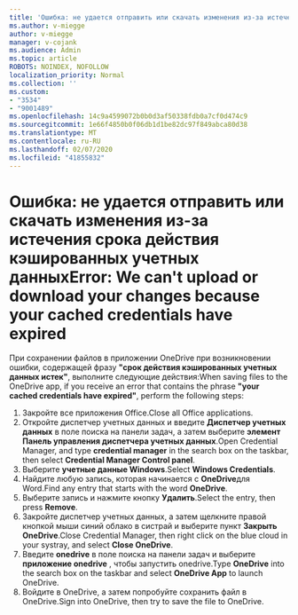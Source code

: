 ```yaml
---
title: 'Ошибка: не удается отправить или скачать изменения из-за истечения срока действия кэшированных учетных данных'
ms.author: v-miegge
author: v-miegge
manager: v-cojank
ms.audience: Admin
ms.topic: article
ROBOTS: NOINDEX, NOFOLLOW
localization_priority: Normal
ms.collection: ''
ms.custom:
- "3534"
- "9001489"
ms.openlocfilehash: 14c9a4599072b0b0d3af50338fdb0a7cf0d474c9
ms.sourcegitcommit: 1e66f4850b0f06db1d1be82dc97f849abca80d38
ms.translationtype: MT
ms.contentlocale: ru-RU
ms.lasthandoff: 02/07/2020
ms.locfileid: "41855832"
---
```

# <a name="error-we-cant-upload-or-download-your-changes-because-your-cached-credentials-have-expired"></a><span data-ttu-id="6e44a-102">Ошибка: не удается отправить или скачать изменения из-за истечения срока действия кэшированных учетных данных</span><span class="sxs-lookup"><span data-stu-id="6e44a-102">Error: We can't upload or download your changes because your cached credentials have expired</span></span>

<span data-ttu-id="6e44a-103">При сохранении файлов в приложении OneDrive при возникновении ошибки, содержащей фразу **"срок действия кэшированных учетных данных истек"**, выполните следующие действия:</span><span class="sxs-lookup"><span data-stu-id="6e44a-103">When saving files to the OneDrive app, if you receive an error that contains the phrase **"your cached credentials have expired"**, perform the following steps:</span></span>

1. <span data-ttu-id="6e44a-104">Закройте все приложения Office.</span><span class="sxs-lookup"><span data-stu-id="6e44a-104">Close all Office applications.</span></span>
1. <span data-ttu-id="6e44a-105">Откройте диспетчер учетных данных и введите **Диспетчер учетных данных** в поле поиска на панели задач, а затем выберите **элемент Панель управления диспетчера учетных данных**.</span><span class="sxs-lookup"><span data-stu-id="6e44a-105">Open Credential Manager, and type **credential manager** in the search box on the taskbar, then select **Credential Manager Control panel**.</span></span>
1. <span data-ttu-id="6e44a-106">Выберите **учетные данные Windows**.</span><span class="sxs-lookup"><span data-stu-id="6e44a-106">Select **Windows Credentials**.</span></span>
1. <span data-ttu-id="6e44a-107">Найдите любую запись, которая начинается с **OneDrive**для Word.</span><span class="sxs-lookup"><span data-stu-id="6e44a-107">Find any entry that starts with the word **OneDrive**.</span></span>
1. <span data-ttu-id="6e44a-108">Выберите запись и нажмите кнопку **Удалить**.</span><span class="sxs-lookup"><span data-stu-id="6e44a-108">Select the entry, then press **Remove**.</span></span>
1. <span data-ttu-id="6e44a-109">Закройте диспетчер учетных данных, а затем щелкните правой кнопкой мыши синий облако в систрай и выберите пункт **Закрыть OneDrive**.</span><span class="sxs-lookup"><span data-stu-id="6e44a-109">Close Credential Manager, then right click on the blue cloud in your systray, and select **Close OneDrive**.</span></span>
1. <span data-ttu-id="6e44a-110">Введите **onedrive** в поле поиска на панели задач и выберите **приложение onedrive** , чтобы запустить onedrive.</span><span class="sxs-lookup"><span data-stu-id="6e44a-110">Type **OneDrive** into the search box on the taskbar and select **OneDrive App** to launch OneDrive.</span></span>
1. <span data-ttu-id="6e44a-111">Войдите в OneDrive, а затем попробуйте сохранить файл в OneDrive.</span><span class="sxs-lookup"><span data-stu-id="6e44a-111">Sign into OneDrive, then try to save the file to OneDrive.</span></span>
